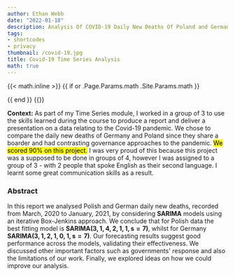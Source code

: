 ```yaml
---
author: Ethan Webb
date: "2022-01-18"
description: Analysis Of COVID-19 Daily New Deaths Of Poland and Germany
tags:
- shortcodes
- privacy
thumbnail: /covid-19.jpg
title: Covid-19 Time Series Analysis
math: true
---
```


<!-- START Keep For Maths -->
{{< math.inline >}}
{{ if or .Page.Params.math .Site.Params.math }}

<!-- KaTeX -->
<link rel="stylesheet" href="https://cdn.jsdelivr.net/npm/katex@0.11.1/dist/katex.min.css" integrity="sha384-zB1R0rpPzHqg7Kpt0Aljp8JPLqbXI3bhnPWROx27a9N0Ll6ZP/+DiW/UqRcLbRjq" crossorigin="anonymous">
<script defer src="https://cdn.jsdelivr.net/npm/katex@0.11.1/dist/katex.min.js" integrity="sha384-y23I5Q6l+B6vatafAwxRu/0oK/79VlbSz7Q9aiSZUvyWYIYsd+qj+o24G5ZU2zJz" crossorigin="anonymous"></script>
<script defer src="https://cdn.jsdelivr.net/npm/katex@0.11.1/dist/contrib/auto-render.min.js" integrity="sha384-kWPLUVMOks5AQFrykwIup5lo0m3iMkkHrD0uJ4H5cjeGihAutqP0yW0J6dpFiVkI" crossorigin="anonymous" onload="renderMathInElement(document.body);"></script>
{{ end }}
{{</ math.inline >}}
<!-- END Keep For Maths -->

**Context:** As part of my Time Series module, I worked in a group of 3 to use the skills learned during the course to produce a report and deliver a presentation on a data relating to the Covid-19 pandemic. We chose to compare the daily new deaths of Germany and Poland since they share a boarder and had contrasting governance approaches to the pandemic. <mark>We scored 90\% on this project.</mark> I was very proud of this because this project was a supposed to be done in groups of 4, however I was assigned to a group of 3 - with 2 people that spoke English as their second language. I learnt some great communication skills as a result. 


### Abstract

In this report we analysed Polish and German daily new deaths, recorded from March, 2020 to January, 2021, by considering $\mathbf{SARIMA}$ models using an iterative Box-Jenkins approach. We conclude that for Polish data the best fitting model is $\mathbf{SARIMA(3, 1, 4, 2, 1, 1, s = 7)}$, whilst for Germany $\mathbf{SARIMA(3, 1, 2, 1, 0, 1, s = 7)}$. Our forecasting results suggest good performance across the models, validating their effectiveness. We discussed other important factors such as governments' response and also the limitations of our work. Finally, we explored ideas on how we could improve our analysis.



